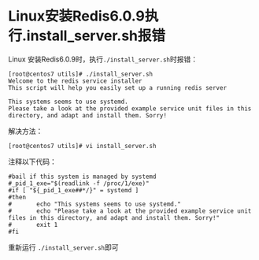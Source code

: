 # Linux安装Redis6.0.9执行.install_server.sh报错 

Linux 安装Redis6.0.9时，执行`./install_server.sh`时报错：

```shell
[root@centos7 utils]# ./install_server.sh 
Welcome to the redis service installer
This script will help you easily set up a running redis server

This systems seems to use systemd.
Please take a look at the provided example service unit files in this directory, and adapt and install them. Sorry!
```

解决方法：

```shell
[root@centos7 utils]# vi install_server.sh
```

注释以下代码：

```shell
#bail if this system is managed by systemd
#_pid_1_exe="$(readlink -f /proc/1/exe)"
#if [ "${_pid_1_exe##*/}" = systemd ]
#then
#       echo "This systems seems to use systemd."
#       echo "Please take a look at the provided example service unit files in this directory, and adapt and install them. Sorry!"
#       exit 1
#fi

```

重新运行 `./install_server.sh`即可
